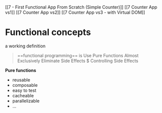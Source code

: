 [[7 - First Functional App From Scratch (Simple Counter)]]
[[7 Counter App vs1]]
[[7 Counter App vs2]]
[[7 Counter App vs3 - with Virtual DOM]]


# Functional concepts

a working definition
> ==functional programming== is 
> Use Pure Functions Almost Exclusively
> Eliminate Side Effects $ Controlling Side Effects

**Pure functions**
- reusable
- composable
- easy to test
- cacheable
- parallelizable
- ...





